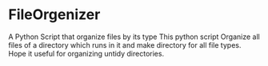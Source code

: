 # FileOrgenizer
 A Python Script that organize files by its type
 This python script Organize all files of a directory which runs in it and make directory for all file types.
 Hope it useful for organizing untidy directories.
